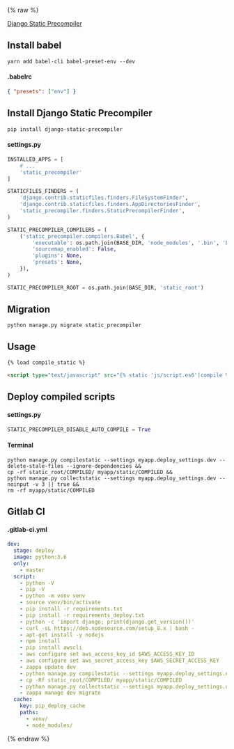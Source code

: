 ---
---

{% raw %}

[Django Static Precompiler](http://django-static-precompiler.readthedocs.io/en/stable/)

## Install babel
```shell
yarn add babel-cli babel-preset-env --dev
```

#### .babelrc
```json
{ "presets": ["env"] }
```

## Install Django Static Precompiler
```shell
pip install django-static-precompiler
```

#### settings.py
```python
INSTALLED_APPS = [
    # ...
    'static_precompiler'
]

STATICFILES_FINDERS = (
    'django.contrib.staticfiles.finders.FileSystemFinder',
    'django.contrib.staticfiles.finders.AppDirectoriesFinder',
    'static_precompiler.finders.StaticPrecompilerFinder',
)

STATIC_PRECOMPILER_COMPILERS = (
    ('static_precompiler.compilers.Babel', {
        'executable': os.path.join(BASE_DIR, 'node_modules', '.bin', 'babel'),
        'sourcemap_enabled': False,
        'plugins': None,
        'presets': None,
    }),
)

STATIC_PRECOMPILER_ROOT = os.path.join(BASE_DIR, 'static_root')
```

## Migration
```shell
python manage.py migrate static_precompiler
```

## Usage
```html
{% load compile_static %}

<script type="text/javascript" src="{% static 'js/script.es6'|compile %}"></script>
```

## Deploy compiled scripts
#### settings.py
```python
STATIC_PRECOMPILER_DISABLE_AUTO_COMPILE = True
```

#### Terminal
```shell
python manage.py compilestatic --settings myapp.deploy_settings.dev --delete-stale-files --ignore-dependencies &&
cp -rf static_root/COMPILED/ myapp/static/COMPILED &&
python manage.py collectstatic --settings myapp.deploy_settings.dev --noinput -v 3 || true &&
rm -rf myapp/static/COMPILED
```

## Gitlab CI
#### .gitlab-ci.yml
```yml
dev:
  stage: deploy
  image: python:3.6
  only:
    - master
  script:
    - python -V
    - pip -V
    - python -m venv venv
    - source venv/bin/activate
    - pip install -r requirements.txt
    - pip install -r requirements_deploy.txt
    - python -c 'import django; print(django.get_version())'
    - curl -sL https://deb.nodesource.com/setup_8.x | bash -
    - apt-get install -y nodejs
    - npm install
    - pip install awscli
    - aws configure set aws_access_key_id $AWS_ACCESS_KEY_ID
    - aws configure set aws_secret_access_key $AWS_SECRET_ACCESS_KEY
    - zappa update dev
    - python manage.py compilestatic --settings myapp.deploy_settings.dev --delete-stale-files --ignore-dependencies
    - cp -Rf static_root/COMPILED/ myapp/static/COMPILED
    - python manage.py collectstatic --settings myapp.deploy_settings.dev --noinput -v 3
    - zappa manage dev migrate
  cache:
    key: pip_deploy_cache
    paths:
      - venv/
      - node_modules/
```

{% endraw %}

